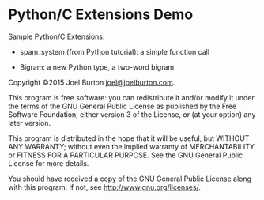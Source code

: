 Python/C Extensions Demo
========================

Sample Python/C Extensions:

- spam_system (from Python tutorial): a simple function call

- Bigram: a new Python type, a two-word bigram


Copyright ©2015 Joel Burton <joel@joelburton.com>.

This program is free software: you can redistribute it and/or modify
it under the terms of the GNU General Public License as published by
the Free Software Foundation, either version 3 of the License, or
(at your option) any later version.

This program is distributed in the hope that it will be useful,
but WITHOUT ANY WARRANTY; without even the implied warranty of
MERCHANTABILITY or FITNESS FOR A PARTICULAR PURPOSE.  See the
GNU General Public License for more details.

You should have received a copy of the GNU General Public License
along with this program.  If not, see <http://www.gnu.org/licenses/>.
